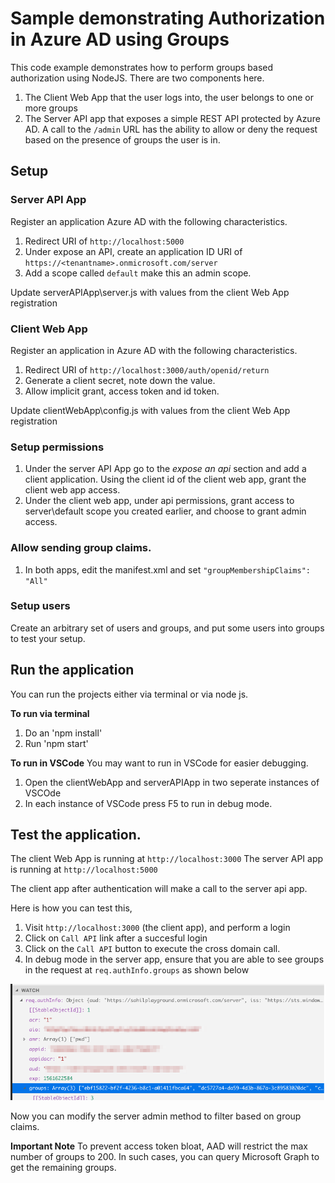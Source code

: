# Sample demonstrating Authorization in Azure AD using Groups

This code example demonstrates how to perform groups based authorization using NodeJS.
There are two components here.

1. The Client Web App that the user logs into, the user belongs to one or more groups
2. The Server API app that exposes a simple REST API protected by Azure AD. A call to the `/admin` URL has the ability to allow or deny the request based on the presence of groups the user is in.

## Setup

### Server API App
Register an application Azure AD with the following characteristics.

1. Redirect URI of `http://localhost:5000`
2. Under expose an API, create an application ID URI of `https://<tenantname>.onmicrosoft.com/server`
3. Add a scope called `default` make this an admin scope.

Update serverAPIApp\server.js with values from the client Web App registration

### Client Web App
Register an application in Azure AD with the following characteristics.

1. Redirect URI of `http://localhost:3000/auth/openid/return`
2. Generate a client secret, note down the value.
3. Allow implicit grant, access token and id token.

Update clientWebApp\config.js with values from the client Web App registration

### Setup permissions

1. Under the server API App go to the *expose an api* section and add a client application. Using the client id of the client web app, grant the client web app access.
2. Under the client web app, under api permissions, grant access to server\default scope you created earlier, and choose to grant admin access.

### Allow sending group claims.
1. In both apps, edit the manifest.xml and set `"groupMembershipClaims": "All"`

### Setup users 
Create an arbitrary set of users and groups, and put some users into groups to test your setup.

## Run the application

You can run the projects either via terminal or via node js.

__To run via terminal__
1. Do an 'npm install'
2. Run 'npm start'

__To run in VSCode__
You may want to run in VSCode for easier debugging.
1. Open the clientWebApp and serverAPIApp in two seperate instances of VSCOde
2. In each instance of VSCode press F5 to run in debug mode.

## Test the application.

The client Web App is running at `http://localhost:3000`
The server API app is running at `http://localhost:5000`

The client app after authentication will make a call to the server api app.

Here is how you can test this,
1. Visit `http://localhost:3000` (the client app), and perform a login
2. Click on `Call API` link after a succesful login
3. Click on the `Call API` button to execute the cross domain call.
4. In debug mode in the server app, ensure that you are able to see groups in the request at `req.authInfo.groups` as shown below

 ![Groups](images/groups.png)

Now you can modify the server admin method to filter based on group claims.

__Important Note__
To prevent access token bloat, AAD will restrict the max number of groups to 200. In such cases, you can query Microsoft Graph to get the remaining groups.